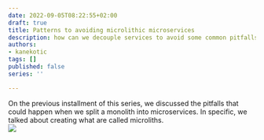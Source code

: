```yaml
---
date: 2022-09-05T08:22:55+02:00
draft: true
title: Patterns to avoiding microlithic microservices
description: how can we decouple services to avoid some common pitfalls
authors:
- kanekotic
tags: []
published: false
series: ''

---
```

On the previous installment of this series, we discussed the pitfalls that could happen when we split a monolith into microservices. In specific, we talked about creating what are called microliths.  
![](https://www.kanekotic.com/img/microliths.jpg)